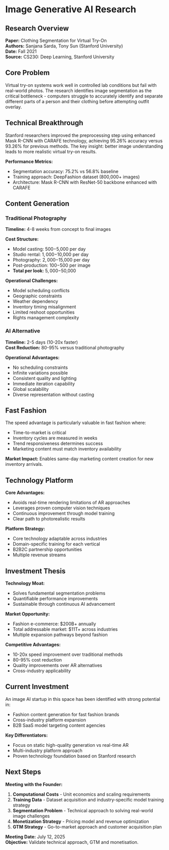# Image Generative AI Research

## Research Overview

**Paper:** Clothing Segmentation for Virtual Try-On  
**Authors:** Sanjana Sarda, Tony Sun (Stanford University)  
**Date:** Fall 2021  
**Source:** CS230: Deep Learning, Stanford University  

## Core Problem

Virtual try-on systems work well in controlled lab conditions but fail with real-world photos. 
The research identifies image segmentation as the critical bottleneck - computers struggle to accurately identify and separate different parts of a person and their clothing before attempting outfit overlay.

## Technical Breakthrough

Stanford researchers improved the preprocessing step using enhanced Mask R-CNN with CARAFE technology, achieving 95.26% accuracy versus 93.26% for previous methods. 
The key insight: better image understanding leads to more realistic virtual try-on results.

**Performance Metrics:**
- Segmentation accuracy: 75.2% vs 56.8% baseline
- Training approach: DeepFashion dataset (800,000+ images)
- Architecture: Mask R-CNN with ResNet-50 backbone enhanced with CARAFE

## Content Generation

### Traditional Photography

**Timeline:** 4-8 weeks from concept to final images

**Cost Structure:**
- Model casting: $500-$5,000 per day
- Studio rental: $1,000-$10,000 per day  
- Photography: $2,000-$15,000 per day
- Post-production: $100-$500 per image
- **Total per look:** $5,000-$50,000

**Operational Challenges:**
- Model scheduling conflicts
- Geographic constraints
- Weather dependency
- Inventory timing misalignment
- Limited reshoot opportunities
- Rights management complexity

### AI Alternative

**Timeline:** 2-5 days (10-20x faster)  
**Cost Reduction:** 80-95% versus traditional photography

**Operational Advantages:**
- No scheduling constraints
- Infinite variations possible
- Consistent quality and lighting
- Immediate iteration capability
- Global scalability
- Diverse representation without casting

## Fast Fashion

The speed advantage is particularly valuable in fast fashion where:
- Time-to-market is critical
- Inventory cycles are measured in weeks
- Trend responsiveness determines success
- Marketing content must match inventory availability

**Market Impact:** Enables same-day marketing content creation for new inventory arrivals.

## Technology Platform

**Core Advantages:**
- Avoids real-time rendering limitations of AR approaches
- Leverages proven computer vision techniques
- Continuous improvement through model training
- Clear path to photorealistic results

**Platform Strategy:**
- Core technology adaptable across industries
- Domain-specific training for each vertical
- B2B2C partnership opportunities
- Multiple revenue streams

## Investment Thesis

**Technology Moat:**
- Solves fundamental segmentation problems
- Quantifiable performance improvements
- Sustainable through continuous AI advancement

**Market Opportunity:**
- Fashion e-commerce: $200B+ annually
- Total addressable market: $11T+ across industries
- Multiple expansion pathways beyond fashion

**Competitive Advantages:**
- 10-20x speed improvement over traditional methods
- 80-95% cost reduction
- Quality improvements over AR alternatives
- Cross-industry applicability

## Current Investment

An image AI startup in this space has been identified with strong potential in:
- Fashion content generation for fast fashion brands
- Cross-industry platform expansion
- B2B SaaS model targeting content agencies

**Key Differentiators:**
- Focus on static high-quality generation vs real-time AR
- Multi-industry platform approach
- Proven technology foundation based on Stanford research

## Next Steps

**Meeting with the Founder:**
1. **Computational Costs** - Unit economics and scaling requirements
2. **Training Data** - Dataset acquisition and industry-specific model training strategy  
3. **Segmentation Problem** - Technical approach to solving real-world image challenges
4. **Monetization Strategy** - Pricing model and revenue optimization
5. **GTM Strategy** - Go-to-market approach and customer acquisition plan

**Meeting Date:** July 12, 2025  
**Objective:** Validate technical approach, GTM and monetisation.
